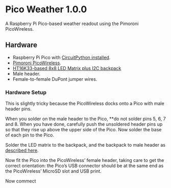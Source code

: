 # Pico Weather 1.0.0

A Raspberry Pi Pico-based weather readout using the Pimoroni PicoWireless.

## Hardware

* Raspberry Pi Pico with [CircuitPython installed](https://circuitpython.org/board/raspberry_pi_pico/).
* [Pimoroni PicoWireless](https://shop.pimoroni.com/products/pico-wireless-pack).
* [HT16K33-based 8x8 LED Matrix plus I2C backpack](https://www.adafruit.com/product/870)
* Male header.
* Female-to-female DuPont jumper wires.

### Hardware Setup

This is slightly tricky because the PicoWireless docks onto a Pico with male header pins.

When you solder on the male header to the Pico, **do not solder pins 5, 6, 7 and 8. When you have done, carefully push the unsoldered header pins up so that they rise up above the upper side of the Pico. Now solder the base of each pin to the Pico.

Solder the LED matrix to the backpack, and the backpack to male header as [described here]().

Now fit the Pico into the PicoWireless’ female header, taking care to get the correct orientation: the Pico’s USB connector should be at the same end as the PicoWireless’ MicroSD slot and USB print.

Now commect